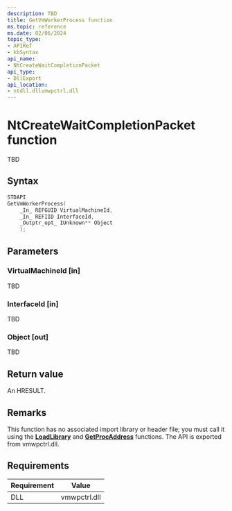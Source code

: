 ```yaml
---
description: TBD
title: GetVmWorkerProcess function
ms.topic: reference
ms.date: 02/06/2024
topic_type: 
- APIRef
- kbSyntax
api_name: 
- NtCreateWaitCompletionPacket
api_type: 
- DllExport
api_location: 
- ntdll.dllvmwpctrl.dll
---
```


# NtCreateWaitCompletionPacket function

TBD

## Syntax


```C++
STDAPI
GetVmWorkerProcess(
    _In_ REFGUID VirtualMachineId,
    _In_ REFIID InterfaceId,
    _Outptr_opt_ IUnknown** Object
    );
```

## Parameters

### VirtualMachineId [in]

TBD

### InterfaceId [in]

TBD

### Object [out]

TBD

## Return value

An HRESULT.

## Remarks

This function has no associated import library or header file; you must call it using the [**LoadLibrary**](/windows/desktop/api/libloaderapi/nf-libloaderapi-loadlibrarya) and [**GetProcAddress**](/windows/desktop/api/libloaderapi/nf-libloaderapi-getprocaddress) functions. The API is exported from vmwpctrl.dll.


## Requirements

| Requirement | Value |
|-----------------------------------|-------------------------------------------------------------------------------------------------------|
| DLL                   | vmwpctrl.dll              |




 
